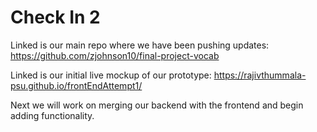 # Check In 2
Linked is our main repo where we have been pushing updates: https://github.com/zjohnson10/final-project-vocab

Linked is our initial live mockup of our prototype: https://rajivthummala-psu.github.io/frontEndAttempt1/

Next we will work on merging our backend with the frontend and begin adding functionality. 

